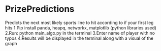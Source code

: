 # PrizePredictions
Predicts the next most likely sports line to hit according to if your first leg hits
1.Pip install panda, heapq, networkx, matplotlib (python libraries used)
2.Run: python main_algo.py in the terminal
3.Enter name of player with no typos
4.Results will be displayed in the terminal along with a visual of the graph
